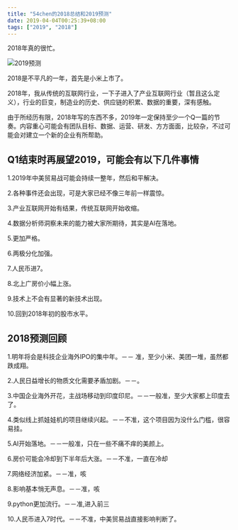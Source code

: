```yaml
---
title: "54chen的2018总结和2019预测"
date: 2019-04-04T00:25:39+08:00
tags: ["2019", "2018"]
---
```


2018年真的很忙。

![2019预测](http://img03.taobaocdn.com/imgextra/i3/T13gR3Xa4cXXcFX9c3_050845.jpg "2018迟到的总结")

2018是不平凡的一年，首先是小米上市了。

<!--more-->

2018年，我从传统的互联网行业，一下子进入了产业互联网行业（暂且这么定义），行业的巨变，制造业的历史、供应链的积累、数据的重要，深有感触。

由于所经历有限，2018年写的东西不多，2019年一定保持至少一个Q一篇的节奏。内容重心可能会有团队目标、数据、运营、研发、方方面面，比较杂，不过可能会对建立一个新的企业有所帮助。

Q1结束时再展望2019，可能会有以下几件事情
-------------------------------------------

1.2019年中美贸易战可能会持续一整年，然后和平解决。

2.各种事件还会出现，可是大家已经不像三年前一样震惊。

3.产业互联网开始有结果，传统互联网开始收缩。

4.数据分析师洞察未来的能力被大家所期待，其实是AI在落地。

5.更加严格。

6.两极分化加强。

7.人民币进7。

8.北上广房价小幅上涨。

9.技术上不会有显著的新技术出现。

10.回到2018年初的股市水平。

2018预测回顾
-------------

1.明年将会是科技企业海外IPO的集中年。－－ 准，至少小米、美团一堆，虽然都跌成翔。

2.人民日益增长的物质文化需要矛盾加剧。－－。

3.中国企业海外开花，主战场移动到印度印尼。－－一般准，至少大家都上印度去了。

4.类似线上抓娃娃机的项目继续兴起。－－不准，这个项目因为没什么门槛，很容易挂。

5.AI开始落地。－－一般准，只在一些不痛不痒的美颜上。

6.房价可能会冷却到下半年后大涨。－－不准，一直在冷却

7.网络经济加紧。－－准，咳

8.影响基本悄无声息。－－准，咳

9.python更加流行。－－准,进入前三

10.人民币进入7时代。－－不准，中美贸易战直接影响判断了。

